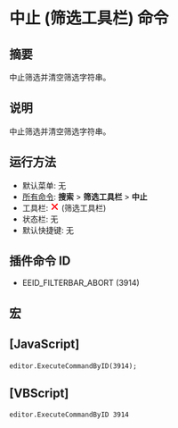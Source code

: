 # 中止 (筛选工具栏) 命令

## 摘要

中止筛选并清空筛选字符串。

## 说明

中止筛选并清空筛选字符串。

## 运行方法

- 默认菜单: 无
- [所有命令](../tools/all_commands): **搜索**
\> **筛选工具栏** \> **中止**
- 工具栏: ![](../../images/abort.png) (筛选工具栏)
- 状态栏: 无
- 默认快捷键: 无

## 插件命令 ID

- EEID\_FILTERBAR\_ABORT (3914)

## 宏

## \[JavaScript\]

```
editor.ExecuteCommandByID(3914);
```

## \[VBScript\]

```
editor.ExecuteCommandByID 3914
```

